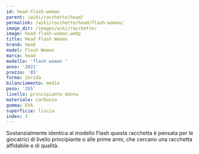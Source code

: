 ```yaml
---
id: head-flash-woman
parent: /wiki/racchette/head/
permalink: /wiki/racchette/head/flash-woman/
image_dir: /images/wiki/racchette/
image: head-flash-woman.webp
title: Head Flash Woman
brand: head
model: Flash Woman
marca: head
modello: 'flash woman '
anno: '2021'
prezzo: '85'
forma: ibrida
bilanciamento: medio
peso: '355'
livello: principiante donna
materiale: carbonio
gomma: EVA
superficie: liscia
index: 3
---
```

Sostanzialmente identica al modello Flash questa racchetta è pensata per le giocatrici di livello principiante o alle prime armi, che cercano una racchetta affidabile e di qualità.